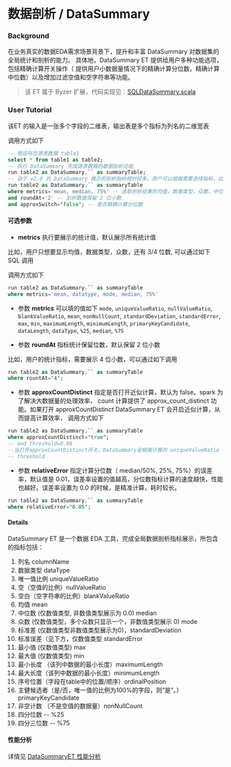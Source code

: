 # 数据剖析 / DataSummary

### Background

在业务真实的数据EDA需求场景背景下，提升和丰富 DataSummary 对数据集的全局统计和剖析的能力。
具体地，DataSummary ET 提供给用户多种功能选项，包括精确计算开关操作（ 提供用户小数据量情况下的精确计算分位数，精确计算中位数）以及增加过滤空值和空字符串等功能。

> 该 ET 属于 Byzer 扩展，代码实现见：[SQLDataSummary.scala](https://github.com/byzer-org/byzer-extension/blob/master/mlsql-mllib/src/main/java/tech/mlsql/plugins/mllib/ets/fe/SQLDataSummary.scala)

### User Tutorial

该ET 的输入是一张多个字段的二维表，输出表是多个指标为列名的二维宽表

调用方式如下

```sql
-- 假设存在源表数据 table1
select * from table1 as table2;
-- 执行 DataSummary 完成源表数据的数据剖析功能
run table2 as DataSummary.`` as summaryTable;
-- 由于 v2.0 的 DataSummary 展示的剖析指标相对较多，用户可以根据需要选择指标，比如
run table2 as DataSummary.`` as summaryTable
where metrics='mean, median, 75%' -- 选取剖析结果的均值，数据类型，众数，中位数还有3/4分位数作为指标输出
and roundAt='2' -- 剖析数据保留 2 位小数
and approxSwitch="false"; -- 是否精确计算分位数
```

#### 可选参数

- **metrics**  执行要展示的统计值，默认展示所有统计值

比如，用户只想要显示均值，数据类型，众数，还有 3/4 位数, 可以通过如下 SQL 调用

调用方式如下

```sql
run table2 as DataSummary.`` as summaryTable
where metrics='mean, datatype, mode, median, 75%'
```

- 参数 **metrics** 可以填的值如下 `mode`, `uniqueValueRatio`, `nullValueRatio`, `blankValueRatio`, `mean`, `nonNullCount`, `standardDeviation`, `standardError`, `max`, `min`, `maximumLength`, `minimumLength`, `primaryKeyCandidate`, `dataLength`, `dataType`, `%25`, `median`, `%75`

- 参数 **roundAt** 指标统计保留位数，默认保留 2 位小数

比如，用户的统计指标，需要展示 4 位小数，可以通过如下调用

```sql
run table2 as DataSummary.`` as summaryTable
where rountAt="4";
```

- 参数 **approxCountDistinct** 指定是否打开近似计算，默认为 false。spark 为了解决大数据量的处理效率， count 计算提供了 approx_count_distinct 功能。如果打开 approxCountDistinct DataSummary ET 会开启近似计算，从而提高计算效率，
  调用方式如下
```sql
run table2 as DataSummary.`` as summaryTable
where approxCountDistinct="true"; 
-- and threshold=0.98
--当打开approxCountDistinct开关，DataSummary会根据计算的 uniqueValueRatio 与 threshold (默认值为0.9) 做比较，大于 threshold 会再做一次精准计算
-- threshold 
```

- 参数 **relativeError** 指定计算分位数（ median/50%, 25%, 75%）的误差率，默认值是 0.01，误差率设置的值越高，分位数指标计算的速度越快，性能也越好。误差率设置为 0.0 的时候，是精准计算，耗时较长。
```sql
run table2 as DataSummary.`` as summaryTable
where relativeError="0.05";
```

#### Details

DataSummary ET 是一个数据 EDA 工具，完成全局数据剖析指标展示，所包含的指标包括：

1. 列名 columnName
2. 数据类型 dataType
3. 唯一值比例 uniqueValueRatio
4. 空（空值的比例）nullValueRatio
5. 空白（空字符串的比例）blankValueRatio
6. 均值  mean
7. 中位数 (仅数值类型, 非数值类型展示为 0.0) median
8. 众数 (仅数值类型，多个众数只显示一个，非数值类型展示 0) mode
9. 标准差 (仅数值类型非数值类型展示为0)，standardDeviation 
10. 标准误差（见下方，仅数值类型 standardError
11. 最小值 (仅数值类型) max
12. 最大值 (仅数值类型) min
13. 最小长度 （该列中数据的最小长度）maximumLength
14. 最大长度（该列中数据的最小长度）minimumLength
15. 序号位置（字段在table中的位置/顺序）ordinalPosition
16. 主健候选者（是/否，唯一值的比例为100%的字段，则“是”。）primaryKeyCandidate
17. 非空计数 （不是空值的数据量）nonNullCount
18. 四分位数 -- %25
19. 四分三位数 -- %75

#### 性能分析 
详情见 [DataSummaryET 性能分析](/byzer-lang/zh-cn/appendix/performance_test.md)


